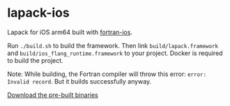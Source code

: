 # lapack-ios

Lapack for iOS arm64 built with [fortran-ios](https://github.com/ColdGrub1384/fortran-ios).

Run `./build.sh` to build the framework. Then link `build/lapack.framework` and `build/ios_flang_runtime.framework` to your project.
Docker is required to build the project.

Note: While building, the Fortran compiler will throw this error: `error: Invalid record`. But it builds successfully anyway.

[Download the pre-built binaries](https://github.com/ColdGrub1384/lapack-ios/releases/download/v1.1/lapack-ios.zip)
